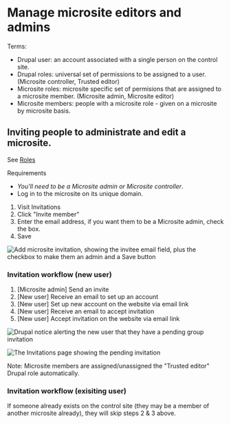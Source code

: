 # Manage microsite editors and admins

Terms:
- Drupal user: an account associated with a single person on the control site. 
- Drupal roles: universal set of permissions to be assigned to a user. (Microsite controller, Trusted editor)
- Microsite roles: microsite specific set of permisions that are assigned to a microsite member. (Microsite admin, Microsite editor)
- Microsite members: people with a microsite role - given on a microsite by microsite basis. 


## Inviting people to administrate and edit a microsite.

See [Roles](/microsites/roles.md)

Requirements
 - *You'll need to be a Microsite admin or Microsite controller*.
 - Log in to the microsite on its unique domain. 

1. Visit Invitations
1. Click "Invite member"
1. Enter the email address, if you want them to be a Microsite admin, check the box. 
1. Save

![Add microsite invitation, showing the invitee email field, plus the checkbox to make them an admin and a Save button](https://user-images.githubusercontent.com/3852805/197545672-15b3bb43-f0c0-48c3-928f-9128de68488d.png)


### Invitation workflow (new user)

1. [Microsite admin] Send an invite
1. [New user] Receive an email to set up an account
1. [New user] Set up new account on the website via email link
1. [New user] Receive an email to accept invitation
1. [New user] Accept invitation on the website via email link

![Drupal notice alerting the new user that they have a pending group invitation](https://user-images.githubusercontent.com/3852805/197547304-27bf00e3-9352-4f17-9bb1-e59e2977a7b7.png)

![The Invitations page showing the pending invitation](https://user-images.githubusercontent.com/3852805/197547861-b4b653e3-7a00-4c5e-933a-fdb0fb64daa9.png)

Note: Microsite members are assigned/unassigned the "Trusted editor" Drupal role automatically.

### Invitation workflow (exisiting user)

If someone already exists on the control site (they may be a member of another microsite already), they will skip steps 2 & 3 above. 
